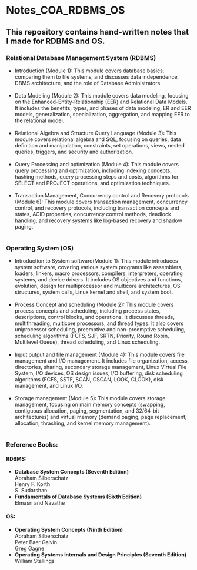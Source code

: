 # Notes_COA_RDBMS_OS

<h2>This repository contains hand-written notes that I made for RDBMS and OS.</h2>
<h3>Relational Database Management System (RDBMS)</h3>
<ul>
  <li>Introduction (Module 1): This module covers database basics, comparing them to file systems, and discusses data independence, DBMS architecture, and the role of Database Administrators.</li><br>
  <li>Data Modeling (Module 2): This module covers data modeling, focusing on the Enhanced-Entity-Relationship (EER) and Relational Data Models. It includes the benefits, types, and phases of data modeling, ER and EER models, generalization, specialization, aggregation, and mapping EER to the relational model.</li><br>
  <li>Relational Algebra and Structure Query Language (Module 3): This module covers relational algebra and SQL, focusing on queries, data definition and manipulation, constraints, set operations, views, nested queries, triggers, and security and authorization.</li><br>
  <li>Query Processing and optimization (Module 4): This module covers query processing and optimization, including indexing concepts, hashing methods, query processing steps and costs, algorithms for SELECT and PROJECT operations, and optimization techniques.</li><br>
  <li>Transaction Management, Concurrency control and Recovery protocols (Module 6): This module covers transaction management, concurrency control, and recovery protocols, including transaction concepts and states, ACID properties, concurrency control methods, deadlock handling, and recovery systems like log-based recovery and shadow paging.</li><br>
</ul>

<h3>Operating System (OS)</h3>
<ul>
  <li>Introduction to System software(Module 1): This module introduces system software, covering various system programs like assemblers, loaders, linkers, macro processors, compilers, interpreters, operating systems, and device drivers. It includes OS objectives and functions, evolution, design for multiprocessor and multicore architectures, OS structures, system calls, Linux kernel and shell, and system boot.</li><br>
  <li>Process Concept and scheduling (Module 2): This module covers process concepts and scheduling, including process states, descriptions, control blocks, and operations. It discusses threads, multithreading, multicore processors, and thread types. It also covers uniprocessor scheduling, preemptive and non-preemptive scheduling, scheduling algorithms (FCFS, SJF, SRTN, Priority, Round Robin, Multilevel Queue), thread scheduling, and Linux scheduling.</li><br>
  <li>Input output and file management (Module 4): This module covers file management and I/O management. It includes file organization, access, directories, sharing, secondary storage management, Linux Virtual File System, I/O devices, OS design issues, I/O buffering, disk scheduling algorithms (FCFS, SSTF, SCAN, CSCAN, LOOK, CLOOK), disk management, and Linux I/O.</li><br>
  <li>Storage management (Module 5): This module covers storage management, focusing on main memory concepts (swapping, contiguous allocation, paging, segmentation, and 32/64-bit architectures) and virtual memory (demand paging, page replacement, allocation, thrashing, and kernel memory management).</li><br>
</ul>

<h3>Reference Books:</h3>
<h4>RDBMS:</h4>
<ul>
  <li>
    <strong>Database System Concepts (Seventh Edition)</strong><br>
    Abraham Silberschatz<br>
    Henry F. Korth<br>
    S. Sudarshan
  </li>
  <li>
    <strong>Fundamentals of Database Systems (Sixth Edition)</strong><br>
    Elmasri and Navathe
  </li>
</ul>
<h4>OS:</h4>
<ul>
  <li>
    <strong>Operating System Concepts (Ninth Edition)</strong><br>
    Abraham Silberschatz<br>
    Peter Baer Galvin<br>
    Greg Gagne
  </li>
  <li>
    <strong>Operating Systems Internals and Design Principles (Seventh Edition)</strong><br>
    William Stallings
  </li>
</ul>
